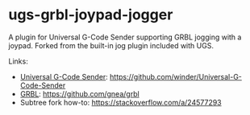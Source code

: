 # ugs-grbl-joypad-jogger

A plugin for Universal G-Code Sender supporting GRBL jogging with a joypad. Forked from the built-in jog plugin included with UGS.

Links:
- [Universal G-Code Sender](https://github.com/winder/Universal-G-Code-Sender): https://github.com/winder/Universal-G-Code-Sender
- [GRBL](https://github.com/gnea/grbl): https://github.com/gnea/grbl
- Subtree fork how-to: https://stackoverflow.com/a/24577293
